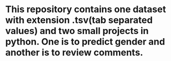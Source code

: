 # This repository contains one dataset with extension .tsv(tab separated values) and two small projects in python. One is to predict gender and another is to review comments.